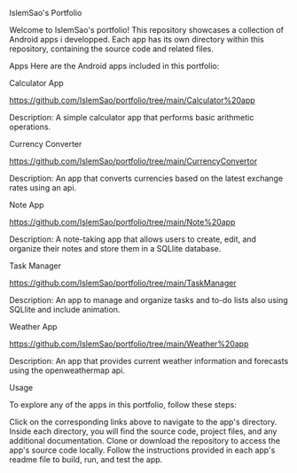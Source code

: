 IslemSao's Portfolio

Welcome to IslemSao's portfolio! This repository showcases a collection of Android apps i developped. Each app has its own directory within this repository, containing the source code and related files.

Apps
Here are the Android apps included in this portfolio:

Calculator App

https://github.com/IslemSao/portfolio/tree/main/Calculator%20app

Description: A simple calculator app that performs basic arithmetic operations.

Currency Converter

https://github.com/IslemSao/portfolio/tree/main/CurrencyConvertor

Description: An app that converts currencies based on the latest exchange rates using an api.

Note App

https://github.com/IslemSao/portfolio/tree/main/Note%20app

Description: A note-taking app that allows users to create, edit, and organize their notes and store them in a SQLlite database.

Task Manager

https://github.com/IslemSao/portfolio/tree/main/TaskManager

Description: An app to manage and organize tasks and to-do lists also using SQLlite and include animation.

Weather App

https://github.com/IslemSao/portfolio/tree/main/Weather%20app

Description: An app that provides current weather information and forecasts using the openweathermap api.

Usage

To explore any of the apps in this portfolio, follow these steps:

Click on the corresponding links above to navigate to the app's directory.
Inside each directory, you will find the source code, project files, and any additional documentation.
Clone or download the repository to access the app's source code locally.
Follow the instructions provided in each app's readme file to build, run, and test the app.
